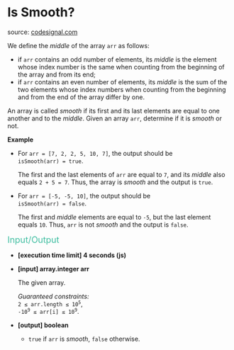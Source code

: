<h1>Is Smooth?</h1>
<p>source: <a href="https://www.codesignal.com/">codesignal.com</a>
<div><p>We define the <em>middle</em> of the array <code>arr</code> as follows:</p>
<ul>
<li>if <code>arr</code> contains an odd number of elements, its <em>middle</em> is the element whose index number is the same when counting from the beginning of the array and from its end;</li>
<li>if <code>arr</code> contains an even number of elements, its <em>middle</em> is the sum of the two elements whose index numbers when counting from the beginning and from the end of the array differ by one.</li>
</ul>
<p>An array is called <em>smooth</em> if its first and its last elements are equal to one another and to the <em>middle</em>. Given an array <code>arr</code>, determine if it is <em>smooth</em> or not.</p>
<p><strong>Example</strong></p>
<ul>
<li>
<p>For <code>arr = [7, 2, 2, 5, 10, 7]</code>, the output should be<br>
<code>isSmooth(arr) = true</code>.</p>
<p>The first and the last elements of <code>arr</code> are equal to <code>7</code>, and its <em>middle</em> also equals <code>2 + 5 = 7</code>. Thus, the array is <em>smooth</em> and the output is <code>true</code>.</p>
</li>
<li>
<p>For <code>arr = [-5, -5, 10]</code>, the output should be<br>
<code>isSmooth(arr) = false</code>.</p>
<p>The first and <em>middle</em> elements are equal to <code>-5</code>, but the last element equals <code>10</code>. Thus, <code>arr</code> is not <em>smooth</em> and the output is <code>false</code>.</p>
</li>
</ul>
<p><span style="color:#44BFA3;font-size:1.4em">Input/Output</span></p>
<ul>
<li>
<p><strong>[execution time limit] 4 seconds (js)</strong></p>
</li>
<li>
<p><strong>[input] array.integer arr</strong></p>
<p>The given array.</p>
<p><em>Guaranteed constraints:</em><br>
<code>2 ≤ arr.length ≤ 10<sup>5</sup></code>,<br>
<code>-10<sup>9</sup> ≤ arr[i] ≤ 10<sup>9</sup></code>.</p>
</li>
<li>
<p><strong>[output] boolean</strong></p>
<ul>
<li><code>true</code> if <code>arr</code> is <em>smooth</em>, <code>false</code> otherwise.</li>
</ul>
</li>
</ul>
</div>